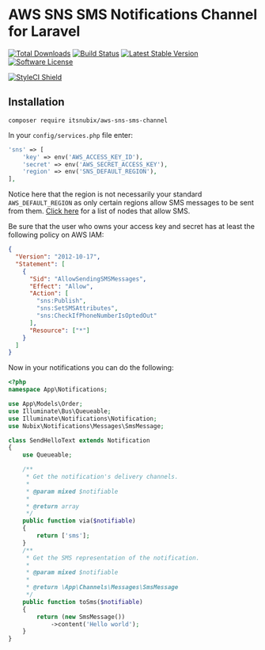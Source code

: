 # AWS SNS SMS Notifications Channel for Laravel

[![Total Downloads](https://img.shields.io/packagist/dt/itsnubix/aws-sns-sms-channel.svg?style=flat-square)](https://packagist.org/packages/itsnubix/aws-sns-sms-channel)
[![Build Status](https://travis-ci.org/itsnubix/aws-sns-sms-channel.svg?branch=master)](https://travis-ci.org/itsnubix/aws-sns-sms-channel/)
[![Latest Stable Version](https://poser.pugx.org/itsnubix/aws-sns-sms-channel/v/stable.svg)](https://poser.pugx.org/itsnubix/aws-sns-sms-channel)
[![Software License](https://img.shields.io/badge/license-MIT-brightgreen.svg?style=flat-square)](LICENSE)

<a href="#" data-toggle="modal" data-target="#badge-modal">
    <img src="https://github.styleci.io/repos/205442513/shield?branch=master" alt="StyleCI Shield">
</a>

## Installation

`composer require itsnubix/aws-sns-sms-channel`

In your `config/services.php` file enter:

```php
'sns' => [
    'key' => env('AWS_ACCESS_KEY_ID'),
    'secret' => env('AWS_SECRET_ACCESS_KEY'),
    'region' => env('SNS_DEFAULT_REGION'),
],
```

Notice here that the region is not necessarily your standard `AWS_DEFAULT_REGION` as only certain regions allow SMS messages to be sent from them. [Click here](https://docs.aws.amazon.com/sns/latest/dg/sns-supported-regions-countries.html) for a list of nodes that allow SMS.

Be sure that the user who owns your access key and secret has at least the following policy on AWS IAM:

```json
{
  "Version": "2012-10-17",
  "Statement": [
    {
      "Sid": "AllowSendingSMSMessages",
      "Effect": "Allow",
      "Action": [
        "sns:Publish",
        "sns:SetSMSAttributes",
        "sns:CheckIfPhoneNumberIsOptedOut"
      ],
      "Resource": ["*"]
    }
  ]
}
```

Now in your notifications you can do the following:

```php
<?php
namespace App\Notifications;

use App\Models\Order;
use Illuminate\Bus\Queueable;
use Illuminate\Notifications\Notification;
use Nubix\Notifications\Messages\SmsMessage;

class SendHelloText extends Notification
{
    use Queueable;

    /**
     * Get the notification's delivery channels.
     *
     * @param mixed $notifiable
     *
     * @return array
     */
    public function via($notifiable)
    {
        return ['sms'];
    }
    /**
     * Get the SMS representation of the notification.
     *
     * @param mixed $notifiable
     *
     * @return \App\Channels\Messages\SmsMessage
     */
    public function toSms($notifiable)
    {
        return (new SmsMessage())
            ->content('Hello world');
    }
}
```
